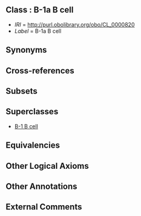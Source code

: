 
## Class : B-1a B cell

 * *IRI* = http://purl.obolibrary.org/obo/CL_0000820
 * *Label* = B-1a B cell

## Synonyms


## Cross-references


## Subsets


## Superclasses

 * [B-1 B cell](../../CL/19/CL_0000819.md)

## Equivalencies


## Other Logical Axioms


## Other Annotations


## External Comments

